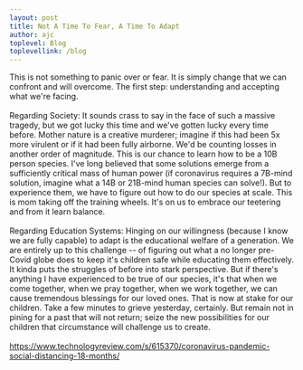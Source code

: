 ```yaml
---
layout: post
title: Not A Time To Fear, A Time To Adapt
author: ajc
toplevel: Blog
toplevellink: /blog
---
```


This is not something to panic over or fear. It is simply change that we can confront and will overcome. The first step: understanding and accepting what we're facing.
<br />
<br />
Regarding Society: It sounds crass to say in the face of such a massive tragedy, but we got lucky this time and we've gotten lucky every time before. Mother nature is a creative murderer; imagine if this had been 5x more virulent or if it had been fully airborne. We'd be counting losses in another order of magnitude. This is our chance to learn how to be a 10B person species. I've long believed that some solutions emerge from a sufficiently critical mass of human power (if coronavirus requires a 7B-mind solution, imagine what a 14B or 21B-mind human species can solve!). But to experience them, we have to figure out how to do our species at scale. This is mom taking off the training wheels. It's on us to embrace our teetering and from it learn balance.
<br />
<br />
Regarding Education Systems: Hinging on our willingness (because I know we are fully capable) to adapt is the educational welfare of a generation. We are entirely up to this challenge -- of figuring out what a no longer pre-Covid globe does to keep it's children safe while educating them effectively. It kinda puts the struggles of before into stark perspective. But if there's anything I have experienced to be true of our species, it's that when we come together, when we pray together, when we work together, we can cause tremendous blessings for our loved ones. That is now at stake for our children. Take a few minutes to grieve yesterday, certainly. But remain not in pining for a past that will not return; seize the new possibilities for our children that circumstance will challenge us to create.
<br />
<br />
<a href="https://www.technologyreview.com/s/615370/coronavirus-pandemic-social-distancing-18-months/">https://www.technologyreview.com/s/615370/coronavirus-pandemic-social-distancing-18-months/</a><br />
<br />